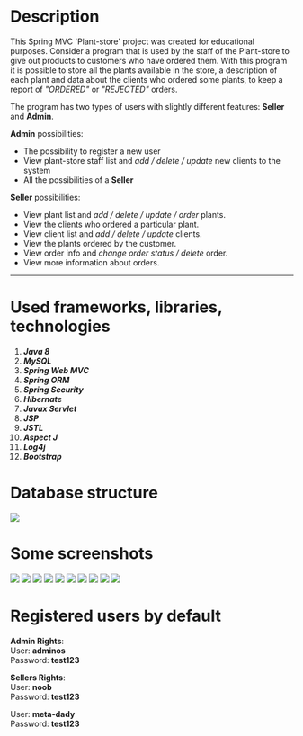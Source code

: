 # Description

This Spring MVC 'Plant-store' project was created for educational purposes. Consider a program that is used by the staff of the Plant-store to give out products to customers who have ordered them. With this program it is possible to store all the plants available in the store, a description of each plant and data about the clients who ordered some plants, to keep a report of _"ORDERED"_ or _"REJECTED"_ orders. 

The program has two types of users with slightly different features: **Seller** and **Admin**.


**Admin** possibilities:
* The possibility to register a new user
* View plant-store staff list and *add / delete / update* new clients to the system  
* All the possibilities of a **Seller**

**Seller** possibilities:
* View plant list and *add / delete / update / order* plants. 
* View the clients who ordered a particular plant.
* View client list and *add / delete / update* clients. 
* View the plants ordered by the customer.
* View order info and *change order status / delete* order.
* View more information about orders.
---

# Used frameworks, libraries, technologies

1. ___Java 8___
2. ___MySQL___
3. ___Spring Web MVC___
4. ___Spring ORM___
5. ___Spring Security___
6. ___Hibernate___
7. ___Javax Servlet___
8. ___JSP___
9. ___JSTL___
10. ___Aspect J___
11. ___Log4j___
12. ___Bootstrap___

# Database structure
<img src="https://imagizer.imageshack.com/img924/2813/s6kb6I.png" />


# Some screenshots
<img src="https://imagizer.imageshack.com/v2/991x482q90/r/923/3jVYdn.png" />
<img src="https://imagizer.imageshack.com/img924/3675/WkVIaI.png" />
<img src="https://imagizer.imageshack.com/img924/8428/KIZeyx.png" />
<img src="https://imagizer.imageshack.com/img922/5637/AEZO0a.png" />
<img src="https://imagizer.imageshack.com/img924/7092/ljTSpo.png" />
<img src="https://imagizer.imageshack.com/img922/8404/1iCiEc.png" />
<img src="https://imagizer.imageshack.com/img924/2601/sYaeUq.png" />
<img src="https://imagizer.imageshack.com/img922/9554/hfJjqG.png" />
<img src="https://imagizer.imageshack.com/img924/6856/18dmUb.png" />
<img src="https://imagizer.imageshack.com/img923/8878/ctixe3.png" />

# Registered users by default

**Admin Rights**:  
User: **adminos**  
Password: **test123**  

**Sellers Rights**:  
User: **noob**  
Password: **test123**  
  
User: **meta-dady**  
Password: **test123**  
